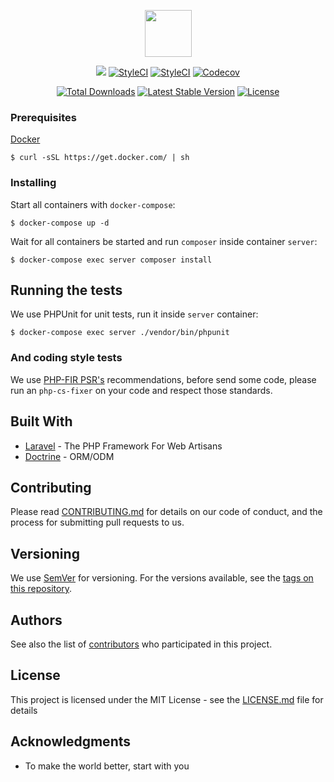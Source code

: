 <p align="center"><img width="75px" src="https://cdn.rawgit.com/Bludata/base/e6da2a03/logo.png"></p>

<p align="center">
<a href="https://travis-ci.org/laravel/framework"><img src="https://travis-ci.org/Bludata/base.svg?branch=master"></a>
<a href="https://styleci.io/repos/102138603"><img src="https://styleci.io/repos/102138603/shield?branch=master" alt="StyleCI"></a>
<a href="https://styleci.io/repos/102138603"><img src="https://scrutinizer-ci.com/g/Bludata/base/badges/quality-score.png?b=master" alt="StyleCI"></a>
<a href="https://codecov.io/gh/bludata/base"><img src="https://codecov.io/gh/bludata/base/branch/master/graph/badge.svg" alt="Codecov" /></a>
</p>
<p align="center">
<a href="https://packagist.org/packages/bludata/base"><img src="https://poser.pugx.org/bludata/base/d/total.svg" alt="Total Downloads"></a>
<a href="https://packagist.org/packages/bludata/base"><img src="https://poser.pugx.org/bludata/base/v/stable.svg" alt="Latest Stable Version"></a>
<a href="https://packagist.org/packages/bludata/base"><img src="https://poser.pugx.org/bludata/base/license.svg" alt="License"></a>
</p>

### Prerequisites

[Docker](https://docker.com)

```
$ curl -sSL https://get.docker.com/ | sh
```

### Installing

Start all containers with `docker-compose`:

```
$ docker-compose up -d
```

Wait for all containers be started and run `composer` inside container `server`:

```
$ docker-compose exec server composer install
```

## Running the tests

We use PHPUnit for unit tests, run it inside `server` container:

```
$ docker-compose exec server ./vendor/bin/phpunit
```
### And coding style tests

We use [PHP-FIR PSR's](http://www.php-fig.org/) recommendations, before send some code, please run an `php-cs-fixer` on your code and respect those standards.

## Built With

* [Laravel](https://www.laravel.com/docs/) - The PHP Framework For Web Artisans
* [Doctrine](http://www.doctrine-project.org/) - ORM/ODM

## Contributing

Please read [CONTRIBUTING.md](https://gist.github.com/PurpleBooth/b24679402957c63ec426) for details on our code of conduct, and the process for submitting pull requests to us.

## Versioning

We use [SemVer](http://semver.org/) for versioning. For the versions available, see the [tags on this repository](https://github.com/your/project/tags). 

## Authors

See also the list of [contributors](https://github.com/bludata/base/contributors) who participated in this project.

## License

This project is licensed under the MIT License - see the [LICENSE.md](LICENSE.md) file for details

## Acknowledgments

* To make the world better, start with you
